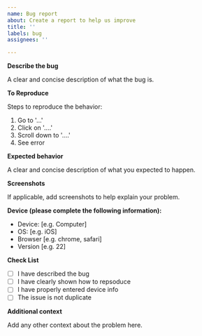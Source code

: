 ```yaml
---
name: Bug report
about: Create a report to help us improve
title: ''
labels: bug
assignees: ''

---
```

**Describe the bug**

A clear and concise description of what the bug is.

**To Reproduce**

Steps to reproduce the behavior:
1. Go to '...'
2. Click on '....'
3. Scroll down to '....'
4. See error

**Expected behavior**

A clear and concise description of what you expected to happen.

**Screenshots**

If applicable, add screenshots to help explain your problem.

**Device (please complete the following information):**

 - Device: [e.g. Computer]
 - OS: [e.g. iOS]
 - Browser [e.g. chrome, safari]
 - Version [e.g. 22]
 
**Check List**
- [ ] I have described the bug
- [ ] I have clearly shown how to repsoduce
- [ ] I have properly entered device info
- [ ] The issue is not duplicate

**Additional context**

Add any other context about the problem here.
